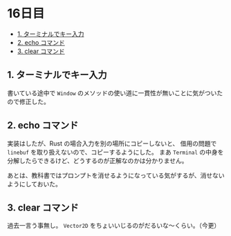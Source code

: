 # 16日目

<!-- mtoc-start -->

- [1. ターミナルでキー入力](#1-ターミナルでキー入力)
- [2. echo コマンド](#2-echo-コマンド)
- [3. clear コマンド](#3-clear-コマンド)

<!-- mtoc-end -->

## 1. ターミナルでキー入力

書いている途中で `Window` のメソッドの使い道に一貫性が無いことに気がついたので修正した。

## 2. echo コマンド

実装はしたが、Rust の場合入力を別の場所にコピーしないと、
借用の問題で `linebuf` を取り扱えないので、コピーするようにした。
まあ `Terminal` の中身を分解したらできるけど、どうするのが正解なのかは分かりません。

あとは、教科書ではプロンプトを消せるようになっている気がするが、消せないようにしておいた。

## 3. clear コマンド

過去一言う事無し。
`Vector2D` をちょいいじるのがだるいな～くらい。（今更）

